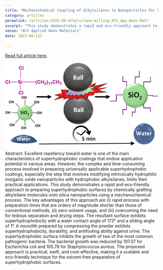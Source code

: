 ```yaml
---
title: "Mechanochemical Coupling of Alkylsilanes to Nanoparticles for Solvent-Free and Rapid Fabrication of Superhydrophobic Materials"
category: articles
permalink: /articles/2023-08-Alkylsilane-milling_ACS_App.Nano.Mat/
excerpt: "This study demonstrates a rapid and eco-friendly approach to preparing superhydrophobic surfaces by chemically grafting alkylsilane molecules onto silica nanoparticles using a mechanochemical process."
venue: "ACS Applied Nano Materials"
date: 2023-08-113

---
```


<a href="https://doi.org/10.1021/acsanm.3c02489">Read full article here</a>.


![](/images/images_large_an3c02489_0007.jpeg)


Abstract: Excellent repellency toward water is one of the main characteristics of superhydrophobic coatings that endow application potential in various areas. However, the complex and time-consuming process involved in preparing universally applicable superhydrophobic coatings, especially the step that involves modifying intrinsically hydrophilic inorganic oxide nanoparticles with hydrophobic alkylsilanes, limits their practical applications. This study demonstrates a rapid and eco-friendly approach to preparing superhydrophobic surfaces by chemically grafting alkylsilane molecules onto silica nanoparticles using a mechanochemical process. The key advantages of this approach are (i) rapid process with preparation times that are orders of magnitude shorter than those of conventional methods, (ii) zero-solvent usage, and (iii) overcoming the need for tedious separation and drying steps. The resultant surface exhibits superhydrophobicity with a water contact angle of 172° and a sliding angle of 1°. A monolith prepared by compressing the powder exhibits superhydrophobicity, durability, and antifouling ability against urine. The superhydrophobic surface inhibits the growth of two of the most common pathogenic bacteria. The bacterial growth was reduced by 107.07 for Escherichia coli and 105.78 for Staphylococcus aureus. The proposed approach is practical, swift, and cost-effective, making it a scalable and eco-friendly technique for the solvent-free preparation of superhydrophobic surfaces.


